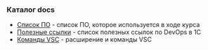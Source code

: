 ### Каталог docs

* [Список ПО](./software.md) - список ПО, которое используется в ходе курса
* [Полезные ссылки](./links.md) - список полезных ссылок по DevOps в 1С
* [Команды VSC](./VSC.md) - расширение и команды VSC

